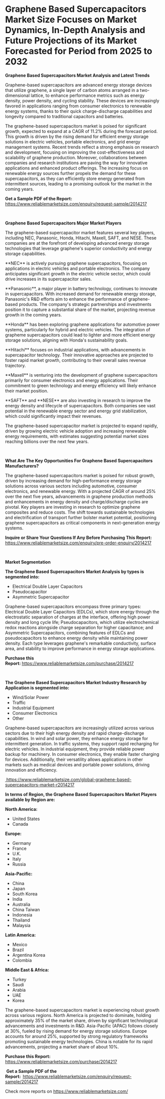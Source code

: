 <p><h1>Graphene Based Supercapacitors Market Size Focuses on Market Dynamics, In-Depth Analysis and Future Projections of its Market Forecasted for Period from 2025 to 2032</h1></p><p><strong>Graphene Based Supercapacitors Market Analysis and Latest Trends</strong></p>
<p><p>Graphene-based supercapacitors are advanced energy storage devices that utilize graphene, a single layer of carbon atoms arranged in a two-dimensional lattice, to enhance performance metrics such as energy density, power density, and cycling stability. These devices are increasingly favored in applications ranging from consumer electronics to renewable energy systems, thanks to their quick charge-discharge capabilities and longevity compared to traditional capacitors and batteries.</p><p>The graphene-based supercapacitors market is poised for significant growth, expected to expand at a CAGR of 11.2% during the forecast period. This growth is driven by the rising demand for efficient energy storage solutions in electric vehicles, portable electronics, and grid energy management systems. Recent trends reflect a strong emphasis on research and development, focusing on improving the cost-effectiveness and scalability of graphene production. Moreover, collaborations between companies and research institutions are paving the way for innovative applications and enhanced product offerings. The increasing focus on renewable energy sources further propels the demand for these supercapacitors, as they can efficiently store energy generated from intermittent sources, leading to a promising outlook for the market in the coming years.</p></p>
<p><strong>Get a Sample PDF of the Report:&nbsp;</strong> <a href="https://www.reliablemarketsize.com/enquiry/request-sample/2014217?utm_campaign=2015&utm_medium=2&utm_source=Github&utm_content=ia&utm_term=11022025&utm_id=graphene-based-supercapacitors">https://www.reliablemarketsize.com/enquiry/request-sample/2014217</a></p>
<p>&nbsp;</p>
<p><strong>Graphene Based Supercapacitors Major Market Players</strong></p>
<p><p>The graphene-based supercapacitor market features several key players, including NEC, Panasonic, Honda, Hitachi, Maxell, SAFT, and NESE. These companies are at the forefront of developing advanced energy storage technologies that leverage graphene's superior conductivity and energy storage capabilities.</p><p>**NEC** is actively pursuing graphene supercapacitors, focusing on applications in electric vehicles and portable electronics. The company anticipates significant growth in the electric vehicle sector, which could drive increases in its supercapacitor sales.</p><p>**Panasonic**, a major player in battery technology, continues to innovate in supercapacitors. With increased demand for renewable energy storage, Panasonic's R&D efforts aim to enhance the performance of graphene-based products. The company's strategic partnerships and investments position it to capture a substantial share of the market, projecting revenue growth in the coming years.</p><p>**Honda** has been exploring graphene applications for automotive power systems, particularly for hybrid and electric vehicles. The integration of grapheme supercapacitors could lead to lighter and more efficient energy storage solutions, aligning with Honda's sustainability goals.</p><p>**Hitachi** focuses on industrial applications, with advancements in supercapacitor technology. Their innovative approaches are projected to foster rapid market growth, contributing to their overall sales revenue trajectory.</p><p>**Maxell** is venturing into the development of graphene supercapacitors primarily for consumer electronics and energy applications. Their commitment to green technology and energy efficiency will likely enhance their market position.</p><p>**SAFT** and **NESE** are also investing in research to improve the energy density and lifecycle of supercapacitors. Both companies see vast potential in the renewable energy sector and energy grid stabilization, which could significantly impact their revenues.</p><p>The graphene-based supercapacitor market is projected to expand rapidly, driven by growing electric vehicle adoption and increasing renewable energy requirements, with estimates suggesting potential market sizes reaching billions over the next few years.</p></p>
<p>&nbsp;</p>
<p><strong>What Are The Key Opportunities For Graphene Based Supercapacitors Manufacturers?</strong></p>
<p><p>The graphene-based supercapacitors market is poised for robust growth, driven by increasing demand for high-performance energy storage solutions across various sectors including automotive, consumer electronics, and renewable energy. With a projected CAGR of around 25% over the next five years, advancements in graphene production methods and enhancements in energy density and charge/discharge cycles are pivotal. Key players are investing in research to optimize graphene composites and reduce costs. The shift towards sustainable technologies and electrification of transport further bolster market potential, positioning graphene supercapacitors as critical components in next-generation energy systems.</p></p>
<p><strong>Inquire or Share Your Questions If Any Before Purchasing This Report:</strong> <a href="https://www.reliablemarketsize.com/enquiry/pre-order-enquiry/2014217?utm_campaign=2015&utm_medium=2&utm_source=Github&utm_content=ia&utm_term=11022025&utm_id=graphene-based-supercapacitors">https://www.reliablemarketsize.com/enquiry/pre-order-enquiry/2014217</a></p>
<p>&nbsp;</p>
<p><strong>Market Segmentation</strong></p>
<p><strong>The Graphene Based Supercapacitors Market Analysis by types is segmented into:</strong></p>
<p><ul><li>Electrical Double Layer Capacitors</li><li>Pseudocapacitor</li><li>Asymmetric Supercapacitor</li></ul></p>
<p><p>Graphene-based supercapacitors encompass three primary types: Electrical Double Layer Capacitors (EDLCs), which store energy through the electrostatic separation of charges at the interface, offering high power density and long cycle life; Pseudocapacitors, which utilize electrochemical redox reactions alongside charge separation for higher capacitance; and Asymmetric Supercapacitors, combining features of EDLCs and pseudocapacitors to enhance energy density while maintaining power density. Each type leverages graphene's remarkable conductivity, surface area, and stability to improve performance in energy storage applications.</p></p>
<p><strong>Purchase this Report:&nbsp;</strong><a href="https://www.reliablemarketsize.com/purchase/2014217?utm_campaign=2015&utm_medium=2&utm_source=Github&utm_content=ia&utm_term=11022025&utm_id=graphene-based-supercapacitors">https://www.reliablemarketsize.com/purchase/2014217</a></p>
<p>&nbsp;</p>
<p><strong>The Graphene Based Supercapacitors Market Industry Research by Application is segmented into:</strong></p>
<p><ul><li>Wind/Solar Power</li><li>Traffic</li><li>Industrial Equipment</li><li>Consumer Electronics</li><li>Other</li></ul></p>
<p><p>Graphene-based supercapacitors are increasingly utilized across various sectors due to their high energy density and rapid charge-discharge capabilities. In wind and solar power, they enhance energy storage for intermittent generation. In traffic systems, they support rapid recharging for electric vehicles. In industrial equipment, they provide reliable power backup for machinery. In consumer electronics, they enable faster charging for devices. Additionally, their versatility allows applications in other markets such as medical devices and portable power solutions, driving innovation and efficiency.</p></p>
<p><a href="https://www.reliablemarketsize.com/global-graphene-based-supercapacitors-market-r2014217?utm_campaign=2015&utm_medium=2&utm_source=Github&utm_content=ia&utm_term=11022025&utm_id=graphene-based-supercapacitors">&nbsp;https://www.reliablemarketsize.com/global-graphene-based-supercapacitors-market-r2014217</a></p>
<p><strong>In terms of Region, the Graphene Based Supercapacitors Market Players available by Region are:</strong></p>
<p>
    <p> <strong> North America: </strong>
        <ul>
            <li>United States</li>
            <li>Canada</li>
        </ul>
        </p> 
    <p> <strong> Europe: </strong>
        <ul>
            <li>Germany</li>
            <li>France</li>
            <li>U.K.</li>
            <li>Italy</li>
            <li>Russia</li>
        </ul>
        </p> 
    <p> <strong> Asia-Pacific: </strong>
        <ul>
            <li>China</li>
            <li>Japan</li>
            <li>South Korea</li>
            <li>India</li>
            <li>Australia</li>
            <li>China Taiwan</li>
            <li>Indonesia</li>
            <li>Thailand</li>
            <li>Malaysia</li>
        </ul>
        </p> 
    <p> <strong> Latin America: </strong>
        <ul>
            <li>Mexico</li>
            <li>Brazil</li>
            <li>Argentina Korea</li>
            <li>Colombia</li>
        </ul>
        </p> 
    <p> <strong> Middle East & Africa: </strong>
        <ul>
            <li>Turkey</li>
            <li>Saudi</li>
            <li>Arabia</li>
            <li>UAE</li>
            <li>Korea</li>
        </ul>
    </p>
    </p>
<p><p>The graphene-based supercapacitors market is experiencing robust growth across various regions. North America is projected to dominate, holding approximately 35% of the market share, driven by significant technological advancements and investments in R&D. Asia-Pacific (APAC) follows closely at 30%, fueled by rising demand for energy storage solutions. Europe accounts for around 25%, supported by strong regulatory frameworks promoting sustainable energy technologies. China is notable for its rapid advancements, projecting a market share of about 10%.</p></p>
<p><strong>Purchase this Report: </strong><a href="https://www.reliablemarketsize.com/purchase/2014217?utm_campaign=2015&utm_medium=2&utm_source=Github&utm_content=ia&utm_term=11022025&utm_id=graphene-based-supercapacitors">https://www.reliablemarketsize.com/purchase/2014217</a></p>
<p>&nbsp;<strong>Get a Sample PDF of the Report:&nbsp;&nbsp;</strong><a href="https://www.reliablemarketsize.com/enquiry/request-sample/2014217?utm_campaign=2015&utm_medium=2&utm_source=Github&utm_content=ia&utm_term=11022025&utm_id=graphene-based-supercapacitors">https://www.reliablemarketsize.com/enquiry/request-sample/2014217</a></p>
<p><strong></strong></p>
<p>Check more reports on <a href="https://www.reliablemarketsize.com/?utm_campaign=2015&utm_medium=2&utm_source=Github&utm_content=ia&utm_term=11022025&utm_id=graphene-based-supercapacitors">https://www.reliablemarketsize.com/</a></p>